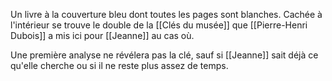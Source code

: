 Un livre à la couverture bleu dont toutes les pages sont blanches.
Cachée à l'intérieur se trouve le double de la [[Clés du musée]] que [[Pierre-Henri Dubois]] a mis ici pour [[Jeanne]] au cas où.

Une première analyse ne révélera pas la clé, sauf si [[Jeanne]] sait déjà ce qu'elle cherche ou si il ne reste plus assez de temps.
